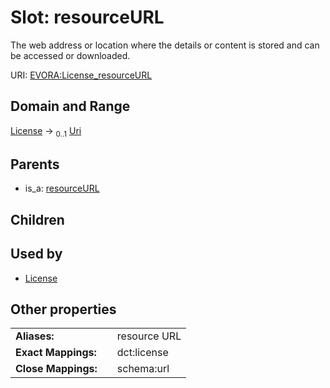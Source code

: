 
# Slot: resourceURL

The web address or location where the details or content is stored and can be accessed or downloaded.

URI: [EVORA:License_resourceURL](https://evora-project.eu/License_resourceURL)


## Domain and Range

[License](License.md) &#8594;  <sub>0..1</sub> [Uri](types/Uri.md)

## Parents

 *  is_a: [resourceURL](resourceURL.md)

## Children


## Used by

 * [License](License.md)

## Other properties

|  |  |  |
| --- | --- | --- |
| **Aliases:** | | resource URL |
| **Exact Mappings:** | | dct:license |
| **Close Mappings:** | | schema:url |